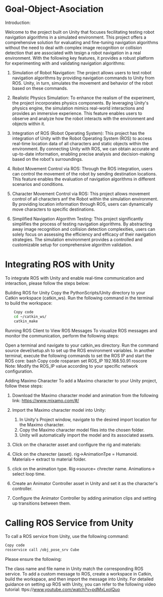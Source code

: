 # Goal-Object-Asociation
Introduction:

Welcome to the project built on Unity that focuses fecilitating testing robot navigation algorithms in a simulated environment. This project offers a comprehensive solution for evaluating and fine-tuning navigation algorithms without the need to deal with complex image recognition or collision detection that are associated with tesign a robot navigation in a real environment. With the following key features, it provides a robust platform for experimenting with and validating navigation algorithms:

1. Simulation of Robot Navigation:
The project allows users to test robot navigation algorithms by providing navigation commands to Unity from ROS. Unity, in turn, simulates the movement and behavior of the robot based on these commands. 

2. Realistic Physics Simulation:
To enhance the realism of the experiment, the project incorporates physics components. By leveraging Unity's physics engine, the simulation mimics real-world interactions and provides an immersive experience. This feature enables users to observe and analyze how the robot interacts with the environment and objects within it.

3. Integration of ROS (Robot Operating System):
This project has the integration of Unity with the Robot Operating System (ROS) to access real-time location data of all characters and static objects within the environment. By connecting Unity with ROS, we can obtain accurate and up-to-date information, enabling precise analysis and decision-making based on the robot's surroundings.

4. Robot Movement Control via ROS:
Through the ROS integration, users can control the movement of the robot by sending destination locations. This feature enables the evaluation of navigation algorithms in different scenarios and conditions.

5. Character Movement Control via ROS:
This project allows movement control of all characters anf the Robot within the simulation environment. By providing location information through ROS, users can dynamically move characters to specific destinations. 

6. Simplified Navigation Algorithm Testing:
This project significantly simplifies the process of testing navigation algorithms. By abstracting away image recognition and collision detection complexities, users can solely focus on assessing the efficiency and efficacy of their navigation strategies. The simulation environment provides a controlled and customizable setup for comprehensive algorithm validation.


# Integrating ROS with Unity
To integrate ROS with Unity and enable real-time communication and interaction, please follow the steps below:

Building ROS for Unity
Copy the PythonScripts/Unity directory to your Catkin workspace (catkin_ws).
Run the following command in the terminal to build the workspace:
```bash
    Copy code
    cd ~/catkin_ws/
    catkin_make 
```
Running ROS Client to View ROS Messages
To visualize ROS messages and monitor the communication, perform the following steps:

Open a terminal and navigate to your catkin_ws directory.
Run the command source devel/setup.sh to set up the ROS environment variables.
In another terminal, execute the following commands to set the ROS IP and start the ROS core:
bash
Copy code
rosparam set ROS_IP 192.168.50.91
roscore
Note: Modify the ROS_IP value according to your specific network configuration.

Adding Maximo Character
To add a Maximo character to your Unity project, follow these steps:

1. Download the Maximo character model and animation from the following link: https://www.mixamo.com/#/
2. Import the Maximo character model into Unity:
    1. In Unity's Project window, navigate to the desired import location for the Maximo character.
    2. Copy the Maximo character model files  into the chosen folder.
    3. Unity will automatically import the model and its associated assets.

3. Click on the character asset and configure the rig and materials:

4. Click on the charecter (asset). rig->AnimationTpe = Humanoid. Materials-> extract to material folder.
5. click on the animation type. Rig->source= chrecter name. Animations-> select loop time. 
6. Create an Animator Controller asset in Unity and set it as the character's controller.
7. Configure the Animator Controller by adding animation clips and setting up transitions between them. 


# Calling ROS Service from Unity
To call a ROS service from Unity, use the following command:

``` bash
Copy code
rosservice call /obj_pose_srv Cube 
```
Please ensure the following:

The class name and file name in Unity match the corresponding ROS service.
To add a custom message to ROS, create a workspace in Catkin, build the workspace, and then import the message into Unity.
For detailed guidance on setting up ROS with Unity, you can refer to the following video tutorial: ttps://www.youtube.com/watch?v=pdMxLxolQuo

